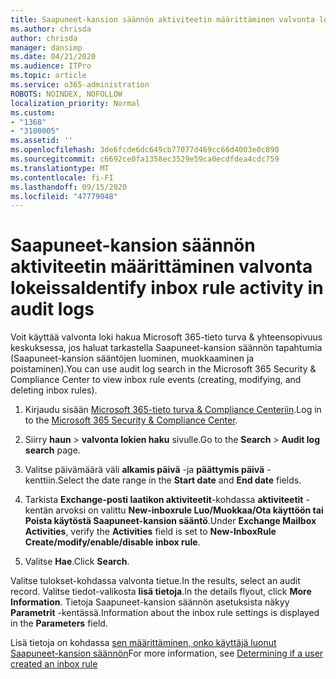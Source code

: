 ```yaml
---
title: Saapuneet-kansion säännön aktiviteetin määrittäminen valvonta lokeissa
ms.author: chrisda
author: chrisda
manager: dansimp
ms.date: 04/21/2020
ms.audience: ITPro
ms.topic: article
ms.service: o365-administration
ROBOTS: NOINDEX, NOFOLLOW
localization_priority: Normal
ms.custom:
- "1368"
- "3100005"
ms.assetid: ''
ms.openlocfilehash: 3de6fcde6dc649cb77077d469cc66d4003e0c890
ms.sourcegitcommit: c6692ce0fa1358ec3529e59ca0ecdfdea4cdc759
ms.translationtype: MT
ms.contentlocale: fi-FI
ms.lasthandoff: 09/15/2020
ms.locfileid: "47779048"
---
```

# <a name="identify-inbox-rule-activity-in-audit-logs"></a><span data-ttu-id="ea6fe-102">Saapuneet-kansion säännön aktiviteetin määrittäminen valvonta lokeissa</span><span class="sxs-lookup"><span data-stu-id="ea6fe-102">Identify inbox rule activity in audit logs</span></span>

<span data-ttu-id="ea6fe-103">Voit käyttää valvonta loki hakua Microsoft 365-tieto turva & yhteensopivuus keskuksessa, jos haluat tarkastella Saapuneet-kansion säännön tapahtumia (Saapuneet-kansion sääntöjen luominen, muokkaaminen ja poistaminen).</span><span class="sxs-lookup"><span data-stu-id="ea6fe-103">You can use audit log search in the Microsoft 365 Security & Compliance Center to view inbox rule events (creating, modifying, and deleting inbox rules).</span></span>

1. <span data-ttu-id="ea6fe-104">Kirjaudu sisään [Microsoft 365-tieto turva & Compliance Centeriin](https://protection.office.com/).</span><span class="sxs-lookup"><span data-stu-id="ea6fe-104">Log in to the [Microsoft 365 Security & Compliance Center](https://protection.office.com/).</span></span>

2. <span data-ttu-id="ea6fe-105">Siirry **haun**  >  **valvonta lokien haku** sivulle.</span><span class="sxs-lookup"><span data-stu-id="ea6fe-105">Go to the **Search** > **Audit log search** page.</span></span>

3. <span data-ttu-id="ea6fe-106">Valitse päivämäärä väli **alkamis päivä** -ja **päättymis päivä** -kenttiin.</span><span class="sxs-lookup"><span data-stu-id="ea6fe-106">Select the date range in the **Start date** and **End date** fields.</span></span>

4. <span data-ttu-id="ea6fe-107">Tarkista **Exchange-posti laatikon aktiviteetit**-kohdassa **aktiviteetit** -kentän arvoksi on valittu **New-inboxrule Luo/Muokkaa/Ota käyttöön tai Poista käytöstä Saapuneet-kansion sääntö**.</span><span class="sxs-lookup"><span data-stu-id="ea6fe-107">Under **Exchange Mailbox Activities**, verify the **Activities** field is set to **New-InboxRule Create/modify/enable/disable inbox rule**.</span></span>

5. <span data-ttu-id="ea6fe-108">Valitse **Hae**.</span><span class="sxs-lookup"><span data-stu-id="ea6fe-108">Click **Search**.</span></span>

<span data-ttu-id="ea6fe-109">Valitse tulokset-kohdassa valvonta tietue.</span><span class="sxs-lookup"><span data-stu-id="ea6fe-109">In the results, select an audit record.</span></span> <span data-ttu-id="ea6fe-110">Valitse tiedot-valikosta **lisä tietoja**.</span><span class="sxs-lookup"><span data-stu-id="ea6fe-110">In the details flyout, click **More Information**.</span></span> <span data-ttu-id="ea6fe-111">Tietoja Saapuneet-kansion säännön asetuksista näkyy **Parametrit** -kentässä.</span><span class="sxs-lookup"><span data-stu-id="ea6fe-111">Information about the inbox rule settings is displayed in the **Parameters** field.</span></span>

<span data-ttu-id="ea6fe-112">Lisä tietoja on kohdassa [sen määrittäminen, onko käyttäjä luonut Saapuneet-kansion säännön](https://docs.microsoft.com//office365/securitycompliance/auditing-troubleshooting-scenarios#determining-if-a-user-created-an-inbox-rule)</span><span class="sxs-lookup"><span data-stu-id="ea6fe-112">For more information, see [Determining if a user created an inbox rule](https://docs.microsoft.com//office365/securitycompliance/auditing-troubleshooting-scenarios#determining-if-a-user-created-an-inbox-rule)</span></span>
